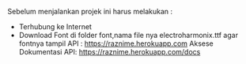 Sebelum menjalankan projek ini harus melakukan :
- Terhubung ke Internet
- Download Font di folder font,nama file nya electroharmonix.ttf agar fontnya tampil
API :
https://raznime.herokuapp.com
Aksese Dokumentasi API:
https://raznime.herokuapp.com/docs